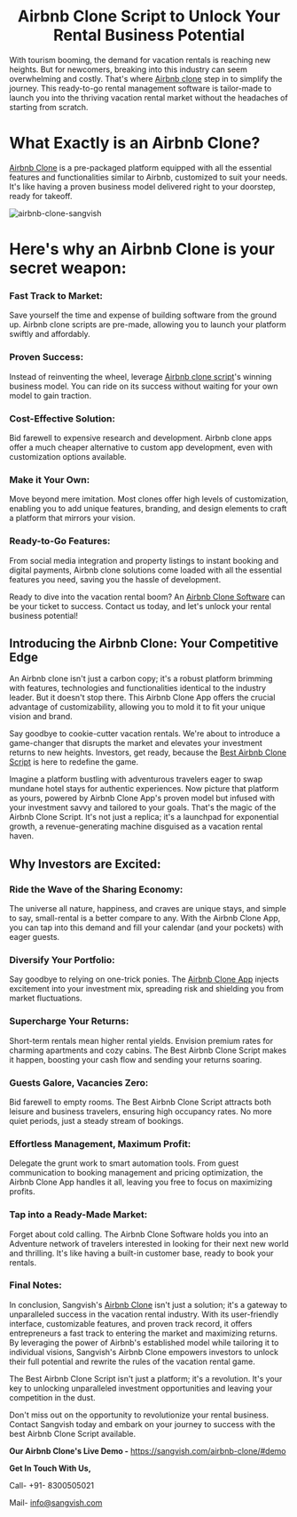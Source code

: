 <h1 align="center"> Airbnb Clone Script to Unlock Your Rental Business Potential </h1>

With tourism booming, the demand for vacation rentals is reaching new heights. But for newcomers, breaking into this industry can seem overwhelming and costly. That's where [Airbnb clone](https://sangvish.com/airbnb-clone/) step in to simplify the journey. This ready-to-go rental management software is tailor-made to launch you into the thriving vacation rental market without the headaches of starting from scratch.
# What Exactly is an Airbnb Clone?
[Airbnb Clone](https://sangvish.com/airbnb-clone/) is  a pre-packaged platform equipped with all the essential features and functionalities similar to Airbnb, customized to suit your needs. It's like having a proven business model delivered right to your doorstep, ready for takeoff.

![airbnb-clone-sangvish](https://github.com/sangvishtechnologies/airbnb-clone/assets/161323540/e88dbd00-97d5-46d2-afe2-5ae4cec7fb9a)


# Here's why an Airbnb Clone is your secret weapon:
### Fast Track to Market: 
Save yourself the time and expense of building software from the ground up. Airbnb clone scripts are pre-made, allowing you to launch your platform swiftly and affordably.
### Proven Success: 
Instead of reinventing the wheel, leverage [Airbnb clone script](https://sangvish.com/airbnb-clone/)'s winning business model. You can ride on its success without waiting for your own model to gain traction.
### Cost-Effective Solution: 
Bid farewell to expensive research and development. Airbnb clone apps offer a much cheaper alternative to custom app development, even with customization options available.
### Make it Your Own: 
Move beyond mere imitation. Most clones offer high levels of customization, enabling you to add unique features, branding, and design elements to craft a platform that mirrors your vision.
### Ready-to-Go Features: 
From social media integration and property listings to instant booking and digital payments, Airbnb clone solutions come loaded with all the essential features you need, saving you the hassle of development.

Ready to dive into the vacation rental boom? An [Airbnb Clone Software](https://sangvish.com/airbnb-clone/) can be your ticket to success. Contact us today, and let's unlock your rental business potential!
## Introducing the Airbnb Clone: Your Competitive Edge
An Airbnb clone isn't just a carbon copy; it's a robust platform brimming with features, technologies and functionalities identical to the industry leader. But it doesn't stop there. This Airbnb Clone App offers the crucial advantage of customizability, allowing you to mold it to fit your unique vision and brand.

Say goodbye to cookie-cutter vacation rentals. We're about to introduce a game-changer that disrupts the market and elevates your investment returns to new heights. Investors, get ready, because the [Best Airbnb Clone Script](https://sangvish.com/airbnb-clone/) is here to redefine the game.

Imagine a platform bustling with adventurous travelers eager to swap mundane hotel stays for authentic experiences. Now picture that platform as yours, powered by Airbnb Clone App's proven model but infused with your investment savvy and tailored to your goals.
That's the magic of the Airbnb Clone Script. It's not just a replica; it's a launchpad for exponential growth, a revenue-generating machine disguised as a vacation rental haven.
## Why Investors are Excited:
### Ride the Wave of the Sharing Economy:
 The universe all nature, happiness, and craves are unique stays, and simple to say, small-rental is a better compare to any. With the Airbnb Clone App, you can tap into this demand and fill your calendar (and your pockets) with eager guests.
### Diversify Your Portfolio: 
Say goodbye to relying on one-trick ponies. The [Airbnb Clone App](https://sangvish.com/airbnb-clone/) injects excitement into your investment mix, spreading risk and shielding you from market fluctuations.
### Supercharge Your Returns: 
Short-term rentals mean higher rental yields. Envision premium rates for charming apartments and cozy cabins. The Best Airbnb Clone Script makes it happen, boosting your cash flow and sending your returns soaring.
### Guests Galore, Vacancies Zero: 
Bid farewell to empty rooms. The Best Airbnb Clone Script attracts both leisure and business travelers, ensuring high occupancy rates. No more quiet periods, just a steady stream of bookings.
### Effortless Management, Maximum Profit: 
Delegate the grunt work to smart automation tools. From guest communication to booking management and pricing optimization, the Airbnb Clone App handles it all, leaving you free to focus on maximizing profits.
### Tap into a Ready-Made Market: 
Forget about cold calling. The Airbnb Clone Software holds you into an Adventure network of travelers interested in looking for their next new world and thrilling. It's like having a built-in customer base, ready to book your rentals.
### Final Notes: 
In conclusion, Sangvish's [Airbnb Clone](https://sangvish.com/airbnb-clone/) isn't just a solution; it's a gateway to unparalleled success in the vacation rental industry. With its user-friendly interface, customizable features, and proven track record, it offers entrepreneurs a fast track to entering the market and maximizing returns. By leveraging the power of Airbnb's established model while tailoring it to individual visions, Sangvish's Airbnb Clone empowers investors to unlock their full potential and rewrite the rules of the vacation rental game. 

The Best Airbnb Clone Script isn't just a platform; it's a revolution. It's your key to unlocking unparalleled investment opportunities and leaving your competition in the dust. 

 Don't miss out on the opportunity to revolutionize your rental business. Contact Sangvish today and embark on your journey to success with the best Airbnb Clone Script available.

**Our Airbnb Clone's Live Demo -** https://sangvish.com/airbnb-clone/#demo

**Get In Touch With Us,**

Call- +91- 8300505021

Mail- [info@sangvish.com](mailto:info@sangvish.com)
